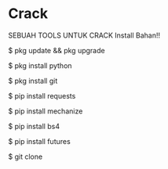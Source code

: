# Crack
SEBUAH TOOLS UNTUK CRACK
Install Bahan!!

$ pkg update && pkg upgrade

$ pkg install python

$ pkg install git

$ pip install requests

$ pip install mechanize

$ pip install bs4

$ pip install futures

$ git clone
